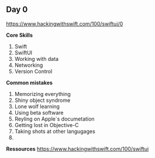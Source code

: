 ## Day 0
 
https://www.hackingwithswift.com/100/swiftui/0

**Core Skills**
1. Swift
2. SwiftUI
3. Working with data
4. Networking
5. Version Control

**Common mistakes**
1. Memorizing everything
2. Shiny object syndrome
3. Lone wolf learning
4. Using beta software
5. Reyling on Apple`s documetation
6. Getting lost in Objective-C
7. Taking shots at other langugages
8. 
**Ressources**
https://www.hackingwithswift.com/100/swiftui
